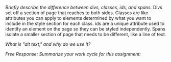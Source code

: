 *Briefly describe the difference between divs, classes, ids, and spans.*
Divs set off a section of page that reaches to both sides.
Classes are like attributes you can apply to elements determined by what you want to include in the style section for each class.
ids are a unique attribute used to identify an element on the page so they can be styled independently.
Spans isolate a smaller section of page that needs to be different, like a line of text.




*What is "alt text," and why do we use it?*



*Free Response: Summarize your work cycle for this assignment:*


